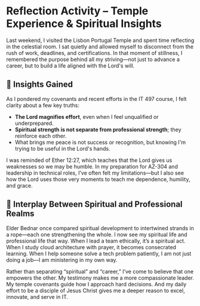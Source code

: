 # Reflection Activity – Temple Experience & Spiritual Insights

Last weekend, I visited the Lisbon Portugal Temple and spent time reflecting in the celestial room. I sat quietly and allowed myself to disconnect from the rush of work, deadlines, and certifications. In that moment of stillness, I remembered the purpose behind all my striving—not just to advance a career, but to build a life aligned with the Lord's will.

## 🔹 Insights Gained

As I pondered my covenants and recent efforts in the IT 497 course, I felt clarity about a few key truths:

- **The Lord magnifies effort**, even when I feel unqualified or underprepared.
- **Spiritual strength is not separate from professional strength**; they reinforce each other.
- What brings me peace is not success or recognition, but knowing I'm trying to be useful in the Lord's hands.

I was reminded of Ether 12:27, which teaches that the Lord gives us weaknesses so we may be humble. In my preparation for AZ-304 and leadership in technical roles, I’ve often felt my limitations—but I also see how the Lord uses those very moments to teach me dependence, humility, and grace.

## 🔹 Interplay Between Spiritual and Professional Realms

Elder Bednar once compared spiritual development to intertwined strands in a rope—each one strengthening the whole. I now see my spiritual life and professional life that way. When I lead a team ethically, it’s a spiritual act. When I study cloud architecture with prayer, it becomes consecrated learning. When I help someone solve a tech problem patiently, I am not just doing a job—I am ministering in my own way.

Rather than separating “spiritual” and “career,” I’ve come to believe that one empowers the other. My testimony makes me a more compassionate leader. My temple covenants guide how I approach hard decisions. And my daily effort to be a disciple of Jesus Christ gives me a deeper reason to excel, innovate, and serve in IT.
